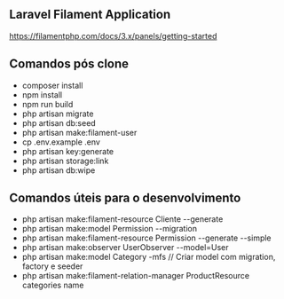 
## Laravel Filament Application

https://filamentphp.com/docs/3.x/panels/getting-started


## Comandos pós clone

- composer install
- npm install
- npm run build
- php artisan migrate
- php artisan db:seed
- php artisan make:filament-user
- cp .env.example .env
- php artisan key:generate
- php artisan storage:link
- php artisan db:wipe

## Comandos úteis para o desenvolvimento
- php artisan make:filament-resource Cliente --generate
- php artisan make:model Permission --migration
- php artisan make:filament-resource Permission --generate --simple
- php artisan make:observer UserObserver --model=User
- php artisan make:model Category -mfs // Criar model com migration, factory e seeder
- php artisan make:filament-relation-manager ProductResource categories name

